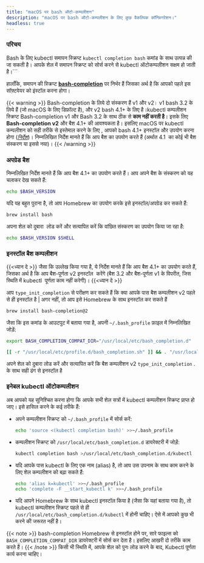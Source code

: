 ```yaml
---
title: "macOS पर bash ऑटो-कम्पलीशन"
description: "macOS पर bash ऑटो-कम्पलीशन के लिए कुछ वैकल्पिक कॉन्फ़िगरेशन।"
headless: true
---
```


### परिचय

Bash के लिए kubectl समापन स्क्रिप्ट `kubectl completion bash` कमांड के साथ उत्पन्न की जा सकती है। आपके शेल में समापन स्क्रिप्ट को सोर्स करने से kubectl ऑटोकम्पलीशन सक्षम हो जाती है।```

हालाँकि, समापन की स्क्रिप्ट [**bash-completion**](https://github.com/scop/bash-completion) पर निर्भर हैं जिसका अर्थ है कि आपको पहले इस सॉफ़्टवेयर को इंस्टॉल करना होगा।

{{< warning >}}
Bash-completion के लिये दो संस्करण हैं  v1 और v2। v1 bash 3.2 के लिये हैं (जो macOS के लिए डिफ़ॉल्ट है), और v2 bash 4.1+ के लिए है।kubectl कम्पलीशन स्क्रिप्ट Bash-completion v1 और Bash 3.2 के साथ ठीक से **काम नहीं करती है**। इसके लिए **Bash-completion v2** और बैश 4.1+ की आवश्यकता है। इसलिए macOS पर kubectl कम्पलीशन को सही तरीके से इस्तेमाल करने के लिए , आपको bash 4.1+ इनस्टॉल और उपयोग करना होगा ([*निर्देश*](https://itnext.io/upgrading-bash-on-macos-7138bd1066ba))। निम्नलिखित निर्देश मानते हैं कि आप बैश का उपयोग करते हैं (अर्थात 4.1  का कोई भी बैश संस्करण या इससे नया)।
{{< /warning >}}

### अपग्रेड बैश 

निम्नलिखित निर्देश मानते हैं कि आप बैश 4.1+ का उपयोग करते हैं। आप अपने बैश के संस्करण को यह चलाकर देख सकते हैं:

```bash
echo $BASH_VERSION
```

यदि यह बहुत पुराना है, तो आप Homebrew का उपयोग करके इसे इनस्टॉल/अपग्रेड कर सकते हैं:

```bash
brew install bash
```

अपना शेल को दुबारा  लोड करें और सत्यापित करें कि वांछित संस्करण का उपयोग किया जा रहा है:
```bash
echo $BASH_VERSION $SHELL
```

### इनस्टॉल बैश कम्पलीशन

{{<ध्यान दे >}}
जैसा कि उल्लेख किया गया है, ये निर्देश मानते हैं कि आप बैश 4.1+ का उपयोग करते हैं, जिसका अर्थ है कि आप बैश-पूर्णता v2 इनस्टॉल  करेंगे (बैश 3.2 और बैश-पूर्णता v1 के विपरीत, जिस स्थिति में kubectl  पूर्णता काम नहीं करेगी)।
{{<ध्यान दे >}}

आप `type_init_completion` से परीक्षण कर सकते हैं कि क्या आपके पास बैश कम्पलीशन v2 पहले से ही इनस्टॉल है | अगर नहीं, तो आप इसे Homebrew के साथ इनस्टॉल कर सकते हैं

```bash
brew install bash-completion@2
```

जैसा कि इस कमांड के आउटपुट में बताया गया है, अपनी `~/.bash_profile` फ़ाइल में निम्नलिखित जोड़ें:

```bash
export BASH_COMPLETION_COMPAT_DIR="/usr/local/etc/bash_completion.d"

[[ -r "/usr/local/etc/profile.d/bash_completion.sh" ]] && . "/usr/local/etc/profile.d/bash_completion.sh"
```
  
अपने शेल को दुबारा लोड करें और सत्यापित करें कि बैश कम्पलीशन v2 `type_init_completion` . के साथ सही ढंग से इनस्टॉल है

### इनेबल kubectl ऑटोकम्पलीशन

अब आपको यह सुनिश्चित करना होगा कि आपके सभी शेल सत्रों में kubectl कम्पलीशन स्क्रिप्ट प्राप्त हो जाए। इसे हासिल करने के कई तरीके हैं:

- अपने कम्पलीशन स्क्रिप्ट को  `~/.bash_profile`  में सोर्स करें:

    ```bash
    echo 'source <(kubectl completion bash)' >>~/.bash_profile
    ```

- कम्पलीशन स्क्रिप्ट को `/usr/local/etc/bash_completion.d` डायरेक्टरी में जोड़ें:

    ```bash
    kubectl completion bash >/usr/local/etc/bash_completion.d/kubectl
    ```

- यदि आपके पास kubectl के लिए एक नाम (alias) है, तो आप उस उपनाम के साथ काम करने के लिए शेल कम्पलीशन को बढ़ा सकते हैं:

    ```bash
    echo 'alias k=kubectl' >>~/.bash_profile
    echo 'complete -F __start_kubectl k' >>~/.bash_profile
    ```

- यदि आपने Homebrew के साथ kubectl इनस्टॉल किया है (जैसा कि यहां बताया गया है), तो kubectl कम्पलीशन स्क्रिप्ट पहले से ही `/usr/local/etc/bash_completion.d/kubectl` में होनी चाहिए। ऐसे में आपको कुछ भी करने की जरूरत नहीं है।

{{< note >}}
bash-completion Homebrew से इनस्टॉल होने पर, सारे फाइल्स को `BASH_COMPLETION_COMPAT_DIR` डायरेक्टरी में सोर्स कर देता है। इसलिए आखरी दो तरीके काम करते हैं।
{{< /note >}}
किसी भी स्थिति में, आपके शेल को पुनः लोड करने के बाद, Kubectl पूर्णता कार्य करना चाहिए।
